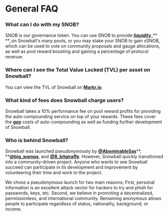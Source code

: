 # General FAQ

### **What can I do with my SNOB?**

SNOB is our governance token. You can use SNOB to provide [_**liquidity**_](https://snowballs.gitbook.io/snowball-docs/resources/defi-glossary#liquidity)_** **_on Snowball's many pools, or you may stake your SNOB to gain xSNOB, which can be used to vote on community proposals and gauge allocations, as well as pool reward boosting and gaining a percentage of protocol revenue.

### **Where can I see the Total Value Locked (TVL) per asset on Snowball?**

You can view the TVL of Snowball on [**Markr.io**](https://markr.io/#/applications/Snowball).

### **What kind of fees does Snowball charge users?**

Snowball takes a 10% performance fee on pool reward profits for providing the auto-compounding service on top of your rewards. These fees cover the [_**gas**_](https://snowballs.gitbook.io/snowball-docs/resources/defi-glossary#gas) costs of auto-compounding as well as funding further development of Snowball.

### **Who is behind Snowball?**

Snowball was launched pseudonymously by [**@AbominableSas**](https://twitter.com/AbominableSas)**, **[**@big\_wampa**](https://twitter.com/big\_wampa), and [**@8\_bitgiraffe**](https://twitter.com/8bitgiraffe\_). However, Snowball quickly transitioned into a community-driven project. Anyone who wants to see Snowball succeed can participate in its development and improvement by volunteering their time and work to the project.

We chose a pseudonymous launch for two main reasons; First, personal information is an excellent attack vector for hackers to try and phish for passwords, keys, etc. Second, we believe in promoting a decentralized, permissionless, and international community. Remaining anonymous allows people to participate regardless of status, nationality, background, or income.

